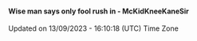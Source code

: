 #### Wise man says only fool rush in - McKidKneeKaneSir
Updated on 13/09/2023 - 16:10:18 (UTC) Time Zone
